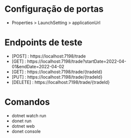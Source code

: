 # Configuração de portas
  - Properties > LaunchSetting > applicationUrl
# Endpoints de teste
  - [POST] : https://localhost:7198/trade
  - [GET] : https://localhost:7198/trade?startDate=2022-04-01&endDate=2022-04-02
  - [GET] : https://localhost:7198/trade/{tradeId}
  - [PUT] : https://localhost:7198/trade/{tradeId}
  - [DELETE] : https://localhost:7198/trade/{tradeId}
# Comandos
  - dotnet watch run
  - donet run
  - dotnet web
  - donet console
   


  
  
